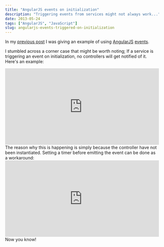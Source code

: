 ```yaml
---
title: "AngularJS events on initialization"
description: "Triggering events from services might not always work..."
date: 2013-05-24
tags: ["AngularJS", "JavaScript"]
slug: angularjs-events-triggered-on-initialization
---
```

In my [previous post](|filename|refreshable-angularjs-service.rst) I was
giving an example of using [AngularJS](http://angularjs.org)
[events](http://docs.angularjs.org/api/ng.$rootScope.Scope#$emit).

I stumbled across a corner case that might be worth noting; If a service
is triggering an event on initialization, no controllers will get
notified of it. Here's an example:

<iframe width="100%" height="250"
src="http://jsfiddle.net/Ztyx/TdykU/2/embedded/"
allowfullscreen="allowfullscreen" frameborder="0"></iframe>
The reason why this is happening is simply because the controller have
not been instantiated. Setting a timer before emitting the event can be
done as a workaround:

<iframe width="100%" height="250"
src="http://jsfiddle.net/Ztyx/TdykU/3/embedded/"
allowfullscreen="allowfullscreen" frameborder="0"></iframe>
Now you know!

